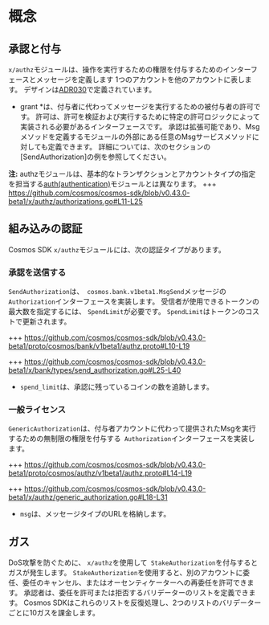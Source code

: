 # 概念

## 承認と付与

`x/authz`モジュールは、操作を実行するための権限を付与するためのインターフェースとメッセージを定義します
1つのアカウントを他のアカウントに表します。 デザインは[ADR030](../../../docs/architecture/adr-030-authz-module.md)で定義されています。

* grant *は、付与者に代わってメッセージを実行するための被付与者の許可です。
許可は、許可を検証および実行するために特定の許可ロジックによって実装される必要があるインターフェースです。 承認は拡張可能であり、Msgメソッドを定義するモジュールの外部にある任意のMsgサービスメソッドに対しても定義できます。 詳細については、次のセクションの[SendAuthorization]の例を参照してください。

**注:** authzモジュールは、基本的なトランザクションとアカウントタイプの指定を担当する[auth(authentication)](../modules/auth/)モジュールとは異なります。
+++ https://github.com/cosmos/cosmos-sdk/blob/v0.43.0-beta1/x/authz/authorizations.go#L11-L25

## 組み込みの認証

Cosmos SDK `x/authz`モジュールには、次の認証タイプがあります。

### 承認を送信する

`SendAuthorization`は、` cosmos.bank.v1beta1.MsgSend`メッセージの `Authorization`インターフェースを実装します。 受信者が使用できるトークンの最大数を指定するには、 `SpendLimit`が必要です。 `SpendLimit`はトークンのコストで更新されます。

+++ https://github.com/cosmos/cosmos-sdk/blob/v0.43.0-beta1/proto/cosmos/bank/v1beta1/authz.proto#L10-L19

+++ https://github.com/cosmos/cosmos-sdk/blob/v0.43.0-beta1/x/bank/types/send_authorization.go#L25-L40

- `spend_limit`は、承認に残っているコインの数を追跡します。

### 一般ライセンス

`GenericAuthorization`は、付与者アカウントに代わって提供されたMsgを実行するための無制限の権限を付与する` Authorization`インターフェースを実装します。

+++ https://github.com/cosmos/cosmos-sdk/blob/v0.43.0-beta1/proto/cosmos/authz/v1beta1/authz.proto#L14-L19

+++ https://github.com/cosmos/cosmos-sdk/blob/v0.43.0-beta1/x/authz/generic_authorization.go#L18-L31

- `msg`は、メッセージタイプのURLを格納します。

## ガス

DoS攻撃を防ぐために、 `x/authz`を使用して` StakeAuthorization`を付与するとガスが発生します。 `StakeAuthorization`を使用すると、別のアカウントに委任、委任のキャンセル、またはオーセンティケーターへの再委任を許可できます。 承認者は、委任を許可または拒否するバリデーターのリストを定義できます。 Cosmos SDKはこれらのリストを反復処理し、2つのリストのバリデーターごとに10ガスを課金します。 
